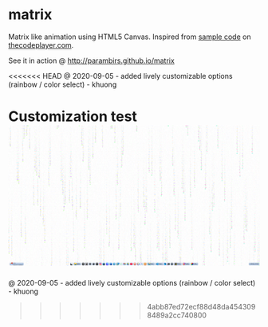 # matrix
Matrix like animation using HTML5 Canvas. Inspired from [sample code](http://thecodeplayer.com/walkthrough/matrix-rain-animation-html5-canvas-javascript) on [thecodeplayer.com](http://thecodeplayer.com/).

See it in action @ http://parambirs.github.io/matrix

<<<<<<< HEAD
@ 2020-09-05 - added lively customizable options (rainbow / color select) - khuong

**Customization test**
![screenshot](xscriptorlivelymod.png)
=======
@ 2020-09-05 - added lively customizable options (rainbow / color select) - khuong
>>>>>>> 4abb87ed72ecf88d48da4543098489a2cc740800
